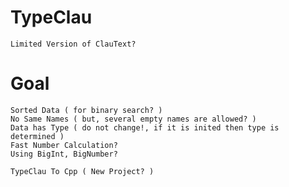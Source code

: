 # TypeClau
    Limited Version of ClauText?
  
# Goal
    Sorted Data ( for binary search? )
    No Same Names ( but, several empty names are allowed? )
    Data has Type ( do not change!, if it is inited then type is determined )
    Fast Number Calculation? 
    Using BigInt, BigNumber?
  
    TypeClau To Cpp ( New Project? )
  
